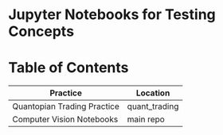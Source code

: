 # Jupyter Notebooks for Testing Concepts

# Table of Contents

| Practice | Location |
| --- | --- |
| Quantopian Trading Practice | quant_trading |
| Computer Vision Notebooks | main repo |
